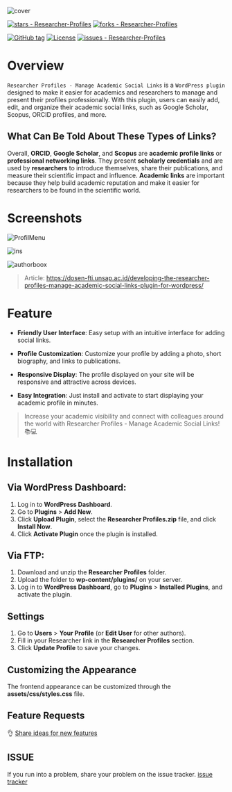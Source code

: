 ![cover](https://i.imgur.com/UN7lWaI.png)


[![stars - Researcher-Profiles](https://img.shields.io/github/stars/yysofiyan/Researcher-Profiles?style=social)](https://github.com/yysofiyan/Researcher-Profiles)
[![forks - Researcher-Profiles](https://img.shields.io/github/forks/yysofiyan/Researcher-Profiles?style=social)](https://github.com/yysofiyan/Researcher-Profiles)

[![GitHub tag](https://img.shields.io/github/tag/yysofiyan/Researcher-Profiles?include_prereleases=&sort=semver&color=blue)](https://github.com/yysofiyan/Researcher-Profiles/releases/)
[![License](https://img.shields.io/badge/License-GPL--3.0_license-blue)](#license)
[![issues - Researcher-Profiles](https://img.shields.io/github/issues/yysofiyan/Researcher-Profiles)](https://github.com/yysofiyan/Researcher-Profiles/issues)

# Overview

`Researcher Profiles - Manage Academic Social Links` is a `WordPress plugin` designed to make it easier for academics and researchers to manage and present their profiles professionally. With this plugin, users can easily add, edit, and organize their academic social links, such as Google Scholar, Scopus, ORCID profiles, and more.

## What Can Be Told About These Types of Links?

Overall, **ORCID**, **Google Scholar**, and **Scopus** are **academic profile links** or **professional networking links**. They present **scholarly credentials** and are used by **researchers** to introduce themselves, share their publications, and measure their scientific impact and influence. **Academic links** are important because they help build academic reputation and make it easier for researchers to be found in the scientific world.

# Screenshots

![ProfilMenu](https://i.imgur.com/ur25KGb.png)

![ins](https://i.imgur.com/q5YPVRB.png)

![authorboox](https://i.imgur.com/lfoQgUi.png)

>Article: https://dosen-fti.unsap.ac.id/developing-the-researcher-profiles-manage-academic-social-links-plugin-for-wordpress/

# Feature

* **Friendly User Interface**: Easy setup with an intuitive interface for adding social links.

* **Profile Customization**: Customize your profile by adding a photo, short biography, and links to publications.

* **Responsive Display**: The profile displayed on your site will be responsive and attractive across devices.

* **Easy Integration**: Just install and activate to start displaying your academic profile in minutes.

> Increase your academic visibility and connect with colleagues around the world with Researcher Profiles - Manage Academic Social Links! 📚💻

# Installation

## Via WordPress Dashboard:

1. Log in to **WordPress Dashboard**.
2. Go to **Plugins** > **Add New**.
3. Click **Upload Plugin**, select the **Researcher Profiles.zip** file, and click **Install Now**.
4. Click **Activate Plugin** once the plugin is installed.

## Via FTP:
1. Download and unzip the **Researcher Profiles** folder.
2. Upload the folder to **wp-content/plugins/** on your server.
3. Log in to **WordPress Dashboard**, go to **Plugins** > **Installed Plugins**, and activate the plugin.

## Settings

1. Go to **Users** > **Your Profile** (or **Edit User** for other authors).
2. Fill in your Researcher link in the **Researcher Profiles** section.
3. Click **Update Profile** to save your changes.

## Customizing the Appearance

The frontend appearance can be customized through the **assets/css/styles.css** file.

## Feature Requests

👌 [Share ideas for new features](https://github.com/yysofiyan/Researcher-Profiles/discussions/categories/ideas)

## ISSUE
If you run into a problem, share your problem on the issue tracker. [issue tracker](https://github.com/yysofiyan/Researcher-Profiles/issues)
